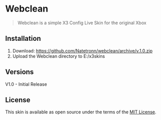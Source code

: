 # Webclean

> Webclean is a simple X3 Config Live Skin for the original Xbox

## Installation
1. Download: https://github.com/Natetronn/webclean/archive/v.1.0.zip
2. Upload the Webclean directory to E:/x3skins


## Versions
V1.0 - Initial Release

## License

This skin is available as open source under the terms of the [MIT License](http://opensource.org/licenses/MIT).
